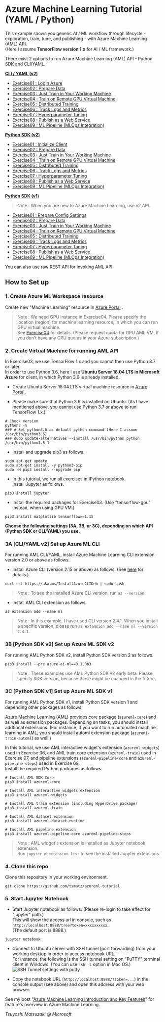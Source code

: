 # Azure Machine Learning Tutorial (YAML / Python)

This example shows you generic AI / ML workflow through lifecycle - exploration, train, tune, and publishing - with Azure Machine Learning (AML) API.<br>
(Here I assume **TensorFlow version 1.x** for AI / ML framework.)

There exist 2 options to run Azure Machine Learning (AML) API - Python SDK and CLI/YAML.

<ins>**CLI / YAML (v2)**</ins>

- [Exercise01 : Login Azure](./cli_yaml/exercise01_login_azure.ipynb)
- [Exercise02 : Prepare Data](./cli_yaml/exercise02_prepare_data.ipynb)
- [Exercise03 : Just Train in Your Working Machine](./cli_yaml/exercise03_train_simple.ipynb)
- [Exercise04 : Train on Remote GPU Virtual Machine](./cli_yaml/exercise04_train_remote.ipynb)
- [Exercise05 : Distributed Training](./cli_yaml/exercise05_train_distributed.ipynb)
- [Exercise06 : Track Logs and Metrics](./cli_yaml/exercise06_experimentation.ipynb)
- [Exercise07 : Hyperparameter Tuning](./cli_yaml/exercise07_tune_hyperparameter.ipynb)
- [Exercise08 : Publish as a Web Service](./cli_yaml/exercise08_publish_model.ipynb)
- [Exercise09 : ML Pipeline (MLOps Integration)](./cli_yaml/exercise09_ml_pipeline.ipynb)

<ins>**Python SDK (v2)**</ins>

- [Exercise01 : Initialize Client](./python_sdk2/exercise01_initialize_client.ipynb)
- [Exercise02 : Prepare Data](./python_sdk2/exercise02_prepare_data.ipynb)
- [Exercise03 : Just Train in Your Working Machine](./python_sdk2/exercise03_train_simple.ipynb)
- [Exercise04 : Train on Remote GPU Virtual Machine](./python_sdk2/exercise04_train_remote.ipynb)
- [Exercise05 : Distributed Training](./python_sdk2/exercise05_train_distributed.ipynb)
- [Exercise06 : Track Logs and Metrics](./python_sdk2/exercise06_experimentation.ipynb)
- [Exercise07 : Hyperparameter Tuning](./python_sdk2/exercise07_tune_hyperparameter.ipynb)
- [Exercise08 : Publish as a Web Service](./python_sdk2/exercise08_publish_model.ipynb)
- [Exercise09 : ML Pipeline (MLOps Integration)](./python_sdk2/exercise09_ml_pipeline.ipynb)

<ins>**Python SDK (v1)**</ins>

> Note : When you are new to Azure Machine Learning, use v2 API.

- [Exercise01 : Prepare Config Settings](./python_sdk1/exercise01_prepare_config.ipynb)
- [Exercise02 : Prepare Data](./python_sdk1/exercise02_prepare_data.ipynb)
- [Exercise03 : Just Train in Your Working Machine](./python_sdk1/exercise03_train_simple.ipynb)
- [Exercise04 : Train on Remote GPU Virtual Machine](./python_sdk1/exercise04_train_remote.ipynb)
- [Exercise05 : Distributed Training](./python_sdk1/exercise05_train_distributed.ipynb)
- [Exercise06 : Track Logs and Metrics](./python_sdk1/exercise06_experimentation.ipynb)
- [Exercise07 : Hyperparameter Tuning](./python_sdk1/exercise07_tune_hyperparameter.ipynb)
- [Exercise08 : Publish as a Web Service](./python_sdk1/exercise08_publish_model.ipynb)
- [Exercise09 : ML Pipeline (MLOps Integration)](./python_sdk1/exercise09_ml_pipeline.ipynb)

You can also use raw REST API for invoking AML API.

## How to Set up

### 1. Create Azure ML Workspace resource

Create new "Machine Learning" resource in [Azure Portal](https://portal.azure.com/) .

> Note : We need GPU instance in Exercise04. Please specify the location (region) for machine learning resource, in which you can run GPU virtual machine.<br>
> See [Exercise04](./cli_yaml/exercise04_train_remote.ipynb) for details. (Please request quota for GPU AML VM, if you don't have any GPU quotas in your Azure subscription.)

### 2. Create Virtual Machine for running AML API

In Exercise03, we use TensorFlow 1.x and you cannot then use Python 3.7 or later.<br>
In order to use Python 3.6, here I use **Ubuntu Server 18.04 LTS in Microsoft Azure** for client, in which Python 3.6 is already installed.

- Create Ubuntu Server 18.04 LTS virtual machine resource in [Azure Portal](https://portal.azure.com/).

- Please make sure that Python 3.6 is installed on Ubuntu. (As I have mentioned above, you cannot use Python 3.7 or above to run TensorFlow 1.x.)

```
# Check version
python3 -V
### # Set python3.6 as default python command (Here I assume /usr/bin/python3.6)
### sudo update-alternatives --install /usr/bin/python python /usr/bin/python3.6 1
````

- Install and upgrade pip3 as follows.

```
sudo apt-get update
sudo apt-get install -y python3-pip
sudo -H pip3 install --upgrade pip
```

- In this tutorial, we run all exercises in IPython notebook.<br>
  Install Jupyter as follows.

```
pip3 install jupyter
```

- Install the required packages for Exercise03. (Use "tensorflow-gpu" instead, when using GPU VM.)

```
pip3 install matplotlib tensorflow==1.15
```

**Choose the following settings (3A, 3B, or 3C), depending on which API (Python SDK or CLI/YAML) you use.**

### 3A [CLI/YAML v2] Set up Azure ML CLI

For running AML CLI/YAML, install Azure Machine Learning CLI extension version 2.0 or above as follows.

- Install Azure CLI (version 2.15 or above) as follows. (See [here](https://docs.microsoft.com/en-us/cli/azure/install-azure-cli-linux) for details.)

```
curl -sL https://aka.ms/InstallAzureCLIDeb | sudo bash
```

> Note : To see the installed Azure CLI version, run ```az --version```.

- Install AML CLI extension as follows.

```
az extension add --name ml
```

> Note : In this example, I have used CLI version 2.4.1. When you install a specific version, please run ```az extension add --name ml --version 2.4.1```.

### 3B [Python SDK v2] Set up Azure ML SDK v2

For running AML Python SDK v2, install Python SDK version 2 as follows.

```
pip3 install --pre azure-ai-ml==0.1.0b3
```

> Note : These examples use AML Python SDK v2 early beta. Please specify SDK version, because these might be changed in the future.

### 3C [Python SDK v1] Set up Azure ML SDK v1

For running AML Python SDK v1, install Python SDK version 1 and depending other packages as follows.

Azure Machine Learning (AML) provides core package (```azureml-core```) and as well as extension packages. Depending on tasks, you should install addtional extensions. (For instance, if you want to run automated machine learning in AML, you should install automl extension package (```azureml-train-automl```) as well.)

In this tutorial, we use AML interactive widget's extension (```azureml_widgets```) used in Exercise 06, and AML train core extension (```azureml-train```) used in Exercise 07, and pipeline extensions (```azureml-pipeline-core``` and ```azureml-pipeline-steps```) used in Exercise 09.<br>
Install the required Python packages as follows.

```
# Install AML SDK Core
pip3 install azureml-core

# Install AML interactive widgets extension
pip3 install azureml-widgets

# Install AML train extension (including HyperDrive package)
pip3 install azureml-train

# Install AML dataset extension
pip3 install azureml-dataset-runtime

# Install AML pipeline extension
pip3 install azureml-pipeline-core azureml-pipeline-steps
```

> Note : AML widget's extension is installed as Jupyter notebook extension.<br>
> Run ```jupyter nbextension list``` to see the installed Jupyter extensions.

### 4. Clone this repo

Clone this repository in your working environment.

```
git clone https://github.com/tsmatz/azureml-tutorial
```

### 5. Start Jupyter Notebook

- Start Jupyter notebook as follows. (Please re-login to take effect for "jupyter" path.)<br>
  This will show the access url in console, such as ```http://localhost:8888/tree?token=xxxxxxxxxx```.<br>
  (The default port is 8888.)

```
jupyter notebook
```

- Connect to Ubuntu server with SSH tunnel (port forwarding) from your working desktop in order to access notebook URL.<br>
  For instance, the following is the SSH tunnel setting on "PuTTY" terminal client in Windows. (You can use ```ssh -L``` option in Mac OS.)<br>
  ![SSH Tunnel settings with putty](https://tsmatz.github.io/images/github/azure-ml-tensorflow-complete-sample/20191225_SSH_Tunnel.jpg)

- Copy the notebook URL (```http://localhost:8888/?token=...```) in the console output (see above) and open this address with your web browser.



See my post "[Azure Machine Learning Introduction and Key Features](https://tsmatz.wordpress.com/2018/11/20/azure-machine-learning-services/)" for feature's overview in Azure Machine Learning.

*Tsuyoshi Matsuzaki @ Microsoft*
